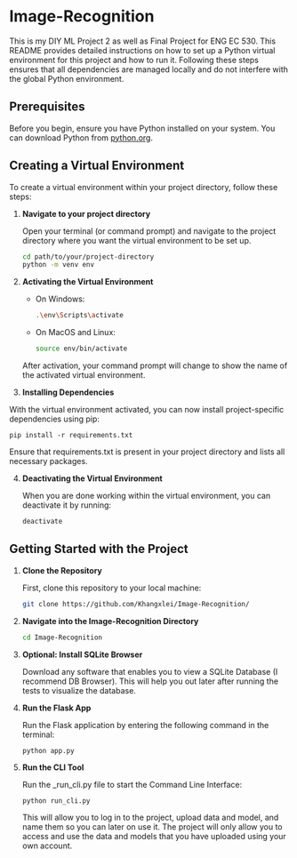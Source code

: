 # Image-Recognition
This is my DIY ML Project 2 as well as Final Project for ENG EC 530. This README provides detailed instructions on how to set up a Python virtual environment for this project and how to run it. Following these steps ensures that all dependencies are managed locally and do not interfere with the global Python environment.

## Prerequisites

Before you begin, ensure you have Python installed on your system. You can download Python from [python.org](https://www.python.org/downloads/).

## Creating a Virtual Environment

To create a virtual environment within your project directory, follow these steps:

1. **Navigate to your project directory**

   Open your terminal (or command prompt) and navigate to the project directory where you want the virtual environment to be set up.

   ```bash
   cd path/to/your/project-directory
   python -m venv env

2. **Activating the Virtual Environment**
    - On Windows:
       ```bash
       .\env\Scripts\activate
    - On MacOS and Linux:
        ```bash
        source env/bin/activate

    After activation, your command prompt will change to show the name of the activated virtual environment.

3. **Installing Dependencies**

  With the virtual environment activated, you can now install project-specific dependencies using pip:

    pip install -r requirements.txt

  Ensure that requirements.txt is present in your project directory and lists all necessary packages.

4. **Deactivating the Virtual Environment**

   When you are done working within the virtual environment, you can deactivate it by running:

   ```bash
   deactivate

## Getting Started with the Project

1. **Clone the Repository**
   
   First, clone this repository to your local machine:
   ```bash
   git clone https://github.com/Khangxlei/Image-Recognition/

2. **Navigate into the Image-Recognition Directory**
   ```bash
   cd Image-Recognition

3. **Optional: Install SQLite Browser**
  
   Download any software that enables you to view a SQLite Database (I recommend DB Browser). This will help you out later after running the tests to visualize the database.

4. **Run the Flask App**

   Run the Flask application by entering the following command in the terminal:
   ```bash
   python app.py

5. **Run the CLI Tool**

   Run the _run_cli.py file to start the Command Line Interface:

       python run_cli.py
   This will allow you to log in to the project, upload data and model, and name them so you can later on use it. The project will only allow you to access and use the data and models that you have uploaded using your own account.
